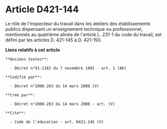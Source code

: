 # Article D421-144

Le rôle de l'inspecteur du travail dans les ateliers des établissements publics dispensant un enseignement technique ou
professionnel, mentionnés au quatrième alinéa de l'article L. 231-1 du code du travail, est défini par les articles D.
421-145 à D. 421-150.

**Liens relatifs à cet article**

	**Anciens textes**:

	  - Décret n°91-1162 du 7 novembre 1991 - art. 1 (Ab)

	**Codifié par**:

	  - Décret n°2008-263 du 14 mars 2008 (V)

	**Créé par**:

	  - Décret n°2008-263 du 14 mars 2008 - art. (V)

	**Cite**:

	  - Code de l'éducation - art. D421-145 (V)

